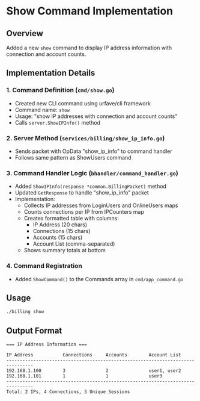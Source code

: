 # Show Command Implementation

## Overview
Added a new `show` command to display IP address information with connection and account counts.

## Implementation Details

### 1. Command Definition (`cmd/show.go`)
- Created new CLI command using urfave/cli framework
- Command name: `show`
- Usage: "show IP addresses with connection and account counts"
- Calls `server.ShowIPInfo()` method

### 2. Server Method (`services/billing/show_ip_info.go`)
- Sends packet with OpData "show_ip_info" to command handler
- Follows same pattern as ShowUsers command

### 3. Command Handler Logic (`bhandler/command_handler.go`)
- Added `ShowIPInfo(response *common.BillingPacket)` method
- Updated `GetResponse` to handle "show_ip_info" packet
- Implementation:
  - Collects IP addresses from LoginUsers and OnlineUsers maps
  - Counts connections per IP from IPCounters map
  - Creates formatted table with columns:
    - IP Address (20 chars)
    - Connections (15 chars)
    - Accounts (15 chars)
    - Account List (comma-separated)
  - Shows summary totals at bottom

### 4. Command Registration
- Added `ShowCommand()` to the Commands array in `cmd/app_command.go`

## Usage
```bash
./billing show
```

## Output Format
```
=== IP Address Information ===

IP Address           Connections     Accounts        Account List
--------------------------------------------------------------------------------
192.168.1.100        3               2               user1, user2
192.168.1.101        1               1               user3
--------------------------------------------------------------------------------
Total: 2 IPs, 4 Connections, 3 Unique Sessions
```